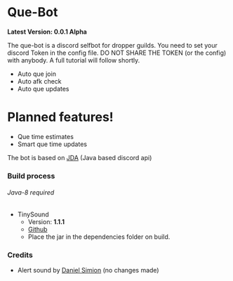# Que-Bot
**Latest Version: 0.0.1 Alpha**

The que-bot is a discord selfbot for dropper guilds. You need to set your discord Token in the config file.
DO NOT SHARE THE TOKEN (or the config) with anybody. A full tutorial will follow shortly.

  - Auto que join
  - Auto afk check
  - Auto que updates

# Planned features!
  - Que time estimates
  - Smart que time updates

The bot is based on [JDA](https://github.com/DV8FromTheWorld/JDA) (Java based discord api)

### Build process
###### Java-8 required
 * TinySound
   * Version: **1.1.1**
   * [Github](https://github.com/finnkuusisto/TinySound)
   * Place the jar in the dependencies folder on build.

### Credits
* Alert sound by [Daniel Simion](http://soundbible.com/2157-Text-Message-Alert-4.html) (no changes made) 